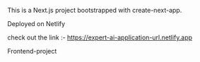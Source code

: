 This is a Next.js project bootstrapped with create-next-app.

Deployed on Netlify

check out the link :- https://expert-ai-application-url.netlify.app

Frontend-project
